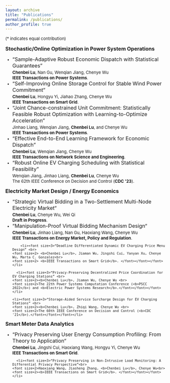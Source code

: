 ```yaml
---
layout: archive
title: "Publications"
permalink: /publications/
author_profile: true
---
```

<font size="2">(* indicates equal contribution)<br>

<b><font size="3">Stochastic/Online Optimization in Power System Operations</font></b>
<ul>
  <li><font size="3">“Sample-Adaptive Robust Economic Dispatch with Statistical Guarantees”<br>
    <font size="2"><b>Chenbei Lu</b>, Nan Gu, Wenqian Jiang, Chenye Wu<br>
    <font size="2"><b>IEEE Transactions on Power Systems</b>.</font></font></font></li>
  
  <li><font size="3">“Self-Improving Online Storage Control for Stable Wind Power Commitment“<br>
    <font size="2"><b>Chenbei Lu</b>, Hongyu Yi, Jiahao Zhang, Chenye Wu<br>
    <font size="2"><b>IEEE Transactions on Smart Grid</b>.</font></font></font></li>
  
  <li><font size="3">“Joint Chance-constrained Unit Commitment: Statistically Feasible Robust Optimization with Learning-to-Optimize Acceleration”<br>
    <font size="2">Jinhao Liang, Wenqian Jiang, <b>Chenbei Lu</b>, and Chenye Wu<br>
    <font size="2"><b>IEEE Transactions on Power Systems</b>.</font></font></font></li>
  
  <li><font size="3">“Effective End-to-End Learning Framework for Economic Dispatch”<br>
    <font size="2"><b>Chenbei Lu</b>, Wenqian Jiang, Chenye Wu<br>
    <font size="2"><b>IEEE Transactions on Network Science and Engineering</b>.</font></font></font></li>

<li><font size="3">“Robust Online EV Charging Scheduling with Statistical Feasibility”<br>
    <font size="2">Wenqian Jiang, Jinhao Liang, <b>Chenbei Lu</b>, Chenye Wu<br>
    <font size=2>The 62th IEEE Conference on Decision and Control (<b>CDC '23</b>).</font></font></font></li>
</ul>


<b><font size="3">Electricity Market Design / Energy Economics</font></b> 
<ul>
  <li><font size=3>“Strategic Virtual Bidding in a Two-Settlement Multi-Node Electricity Market“  <br>
  <font size="2"> <b>Chenbei Lu</b>, Chenye Wu, Wei Qi <br>
    <font size="2"><b>Draft in Progress</b>. </font></font></font></li>
    
  <li><font size=3>“Manipulation-Proof Virtual Bidding Mechanism Design“  <br>
  <font size=2> <b>Chenbei Lu</b>, Jinhao Liang, Nan Gu, Haoxiang Wang, Chenye Wu <br>
    <font size=2><b>IEEE Transactions on Energy Market, Policy and Regulation</b>. </font></font></font></li>
    
        <li><font size=3>“Deadline Differentiated Dynamic EV Charging Price Menu Design” <br>
    <font size=2> <b>Chenbei Lu</b>, Jiaman Wu, Jingshi Cui, Yanyan Xu, Chenye Wu, Marta C. Gonzalez<br>
    <font size=2> <b>IEEE Transactions on Smart Grid</b>. </font></font></font></li>
    
      <li><font size=3>“Privacy-Preserving Decentralized Price Coordination for EV Charging Stations” <br>
    <font size=2><b>Chenbei Lu</b>, Jiaman Wu, Chenye Wu <br>
    <font size=2>The 22th Power Systems Computation Conference (<b>PSCC 2022</b>) and <b>Electric Power Systems Research</b>.</font></font></font></li>
    
    <li><font size=3>“Storage-Aided Service Surcharge Design for EV Charging Stations” <br>
    <font size=2><b>Chenbei Lu</b>, Zhiqi Wang, Chenye Wu <br>
    <font size=2>The 60th IEEE Conference on Decision and Control (<b>CDC '21</b>).</font></font></font></li>
</ul>

<b><font size="3">Smart Meter Data Analytics</font></b>  
<ul>
  <li><font size=3>“Privacy Preserving User Energy Consumption Profiling: From Theory to Application“  <br>
  <font size=2> <b>Chenbei Lu</b>, Jingshi Cui, Haoxiang Wang, Hongyu Yi, Chenye Wu <br>
    <font size=2><b>IEEE Transactions on Smart Grid</b>. </font></font></font></li>
  
      <li><font size=3>“Privacy Preserving in Non-Intrusive Load Monitoring: A Differential Privacy Perspective”<br>
    <font size=2>Haoxiang Wang, Jiasheng Zhang, <b>Chenbei Lu</b>, Chenye Wu<br>
    <font size=2><b>IEEE Transactions on Smart Grid</b>. </font></font></font></li>
</ul>


